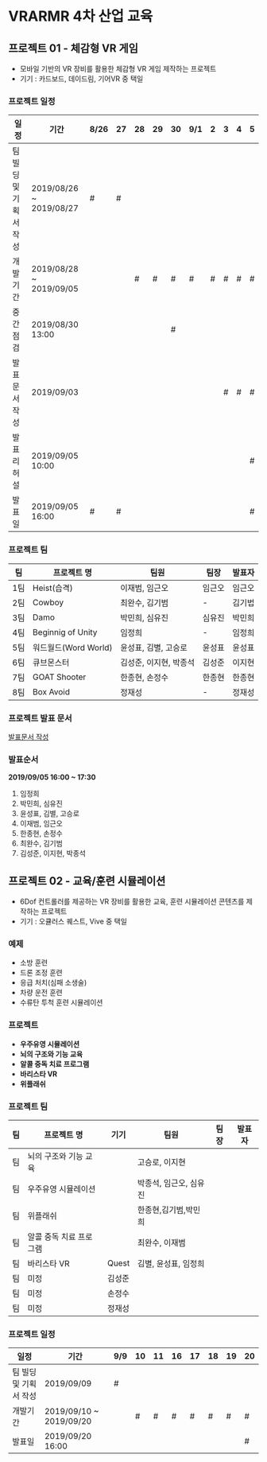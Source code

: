 # VRARMR 4차 산업 교육

## 프로젝트 01 - 체감형 VR 게임

- 모바일 기반의 VR 장비를 활용한 체감형 VR 게임 제작하는 프로젝트
- 기기 : 카드보드, 데이드림, 기어VR 중 택일

### 프로젝트 일정
|일정|기간|8/26|27|28|29|30|9/1|2|3|4|5|
|-|-|-|-|-|-|-|-|-|-|-|-|
|팀 빌딩 및 기획서 작성|2019/08/26 ~ 2019/08/27|#|#|||||||||
|개발기간|2019/08/28 ~ 2019/09/05|||#|#|#|#|#|#|#|#|
|중간점검|2019/08/30 13:00|||||#||||||
|발표 문서작성|2019/09/03||||||||#|#|#|
|발표 리허설|2019/09/05 10:00||||||||||#|
|발표일|2019/09/05 16:00|#|#||||||||#|

### 프로젝트 팀
|팀|프로젝트 명|팀원|팀장|발표자|
|-|-|-|-|-|
|1팀|Heist(습격)|이재범, 임근오|임근오|임근오|
|2팀|Cowboy|최완수, 김기범|-|김기법|
|3팀|Damo|박민희, 심유진|심유진|박민희|
|4팀|Beginnig of Unity|임정희|-|임정희|
|5팀|워드월드(Word World)|윤성표, 김별, 고승로|윤성표|윤성표|
|6팀|큐브몬스터|김성준, 이지현, 박종석|김성준|이지현|
|7팀|GOAT Shooter|한종현, 손정수|한종현|한종현|
|8팀|Box Avoid|정재성|-|정재성|

### 프로젝트 발표 문서
[발표문서 작성](https://docs.google.com/presentation/d/1sIKbGPr0Sgbvxudt5AyyVXN1GpWQGlIZ98a61T5TACI/edit?usp=sharing)

### 발표순서

**2019/09/05 16:00 ~ 17:30**

1. 임정희
2. 박민희, 심유진
3. 윤성표, 김별, 고승로
4. 이재범, 임근오
5. 한종현, 손정수
6. 최완수, 김기범
7. 김성준, 이지현, 박종석


## 프로젝트 02 - 교육/훈련 시뮬레이션

- 6Dof 컨트롤러를 제공하는 VR 장비를 활용한 교육, 훈련 시뮬레이션 콘텐츠를 제작하는 프로젝트
- 기기 : 오큘러스 퀘스트, Vive 중 택일

### 예제

- 소방 훈련
- 드론 조정 훈련
- 응급 처치(심패 소생술)
- 차량 운전 훈련
- 수류탄 투척 훈련 시뮬레이션

### 프로젝트
- **우주유영 시뮬레이션**
- **뇌의 구조와 기능 교육**
- **알콜 중독 치료 프로그램**
- **바리스타 VR**
- **위플래쉬**

### 프로젝트 팀
|팀|프로젝트 명|기기|팀원|팀장|발표자|
|-|-|-|-|-|-|
|팀|뇌의 구조와 기능 교육||고승로, 이지현|||
|팀|우주유영 시뮬레이션||박종석, 임근오, 심유진|||
|팀|위플래쉬||한종현,김기범,박민희|||
|팀|알콜 중독 치료 프로그램||최완수, 이재범|||
|팀|바리스타 VR|Quest|김별, 윤성표, 임정희|||
|팀|미정|김성준|||||
|팀|미정|손정수|||||
|팀|미정|정재성|||||

### 프로젝트 일정
|일정|기간|9/9|10|11|16|17|18|19|20|
|-|-|-|-|-|-|-|-|-|-|
|팀 빌딩 및 기획서 작성|2019/09/09|#||||||||
|개발기간|2019/09/10 ~ 2019/09/20||#|#|#|#|#|#|#|
|발표일|2019/09/20 16:00||||||||#|
